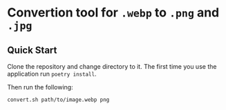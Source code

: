 # Convertion tool for `.webp` to `.png` and `.jpg`

## Quick Start

Clone the repository and change directory to it. The first time you use the application run `poetry install`.

Then run the following:

```bash
convert.sh path/to/image.webp png
```
